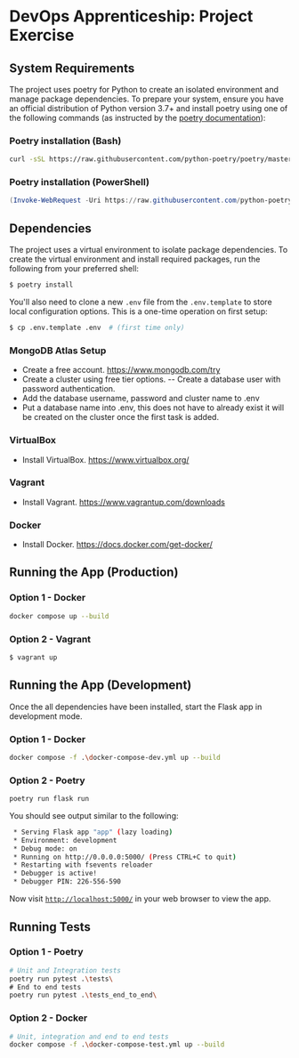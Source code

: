 # DevOps Apprenticeship: Project Exercise

## System Requirements

The project uses poetry for Python to create an isolated environment and manage package dependencies. To prepare your system, ensure you have an official distribution of Python version 3.7+ and install poetry using one of the following commands (as instructed by the [poetry documentation](https://python-poetry.org/docs/#system-requirements)):

### Poetry installation (Bash)

```bash
curl -sSL https://raw.githubusercontent.com/python-poetry/poetry/master/get-poetry.py | python
```

### Poetry installation (PowerShell)

```powershell
(Invoke-WebRequest -Uri https://raw.githubusercontent.com/python-poetry/poetry/master/get-poetry.py -UseBasicParsing).Content | python
```

## Dependencies

The project uses a virtual environment to isolate package dependencies. To create the virtual environment and install required packages, run the following from your preferred shell:

```bash
$ poetry install
```

You'll also need to clone a new `.env` file from the `.env.template` to store local configuration options. This is a one-time operation on first setup:

```bash
$ cp .env.template .env  # (first time only)
```

### MongoDB Atlas Setup 

- Create a free account. https://www.mongodb.com/try
- Create a cluster using free tier options.
-- Create a database user with password authentication.
- Add the database username, password and cluster name to .env
- Put a database name into .env, this does not have to already exist it will be created on the cluster once the first task is added. 

### VirtualBox

- Install VirtualBox. https://www.virtualbox.org/

### Vagrant

- Install Vagrant. https://www.vagrantup.com/downloads

### Docker 

- Install Docker. https://docs.docker.com/get-docker/


## Running the App (Production)

### Option 1 - Docker
```bash
docker compose up --build
```

### Option 2 - Vagrant
```bash
$ vagrant up
```


## Running the App (Development)
Once the all dependencies have been installed, start the Flask app in development mode.

### Option 1 - Docker
```bash
docker compose -f .\docker-compose-dev.yml up --build
```

### Option 2 - Poetry
```bash
poetry run flask run
```

You should see output similar to the following:
```bash
 * Serving Flask app "app" (lazy loading)
 * Environment: development
 * Debug mode: on
 * Running on http://0.0.0.0:5000/ (Press CTRL+C to quit)
 * Restarting with fsevents reloader
 * Debugger is active!
 * Debugger PIN: 226-556-590
```
Now visit [`http://localhost:5000/`](http://localhost:5000/) in your web browser to view the app.


## Running Tests

### Option 1 - Poetry
```bash
# Unit and Integration tests
poetry run pytest .\tests\
# End to end tests
poetry run pytest .\tests_end_to_end\
```

### Option 2 - Docker
```bash
# Unit, integration and end to end tests
docker compose -f .\docker-compose-test.yml up --build
```